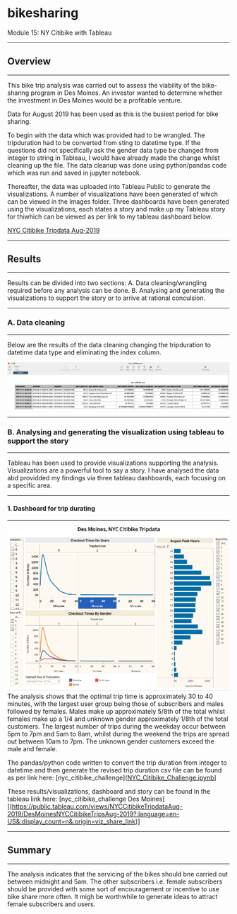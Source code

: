 # bikesharing

Module 15: NY Citibike with Tableau
___
 
## Overview
___

This bike trip analysis was carried out to assess the viability of the bike-sharing program in Des Moines. An investor wanted to determine whether the investment in Des Moines would be a profitable venture.
 
Data for August 2019 has been used as this is the busiest period for bike sharing. 

To begin with the data which was provided had to be wrangled. The tripduration had to be converted from sting to datetime type. If the questions did not specifically ask the gender data type be changed from integer to string in Tableau, I would have already made the change whilst cleaning up the file. The data cleanup was done using python/pandas code which was run and saved in jupyter notebook.

Thereafter, the data was uploaded into Tableau Public to generate the visualizations. A number of visualizations have been generated of which can be viewed in the Images folder. Three dashboards have been generated using the visualizations, each states a story and make up my Tableau story for thiwhich can be viewed as per link to my tableau dashboard below.

[NYC Citibike Tripdata Aug-2019](https://public.tableau.com/views/NYCCitibikeTripdataAug-2019/Des_Moines_Nyc_Citibike_trip-start-end?:language=en-US&:display_count=n&:origin=viz_share_link)
___

## Results
___

Results can be divided into two sections:
A. Data cleaning/wrangling required before any analysis can be done.
B. Analysing and generating the visualizations to support the story or to arrive at rational conculsion.

___

### A. Data cleaning
___

Below are the results of the data cleaning changing the tripduration to datetime data type and eliminating the index column.

![Revised NYC Citibike csv](https://github.com/fareenamughal/bikesharing/blob/5082e0ac1987257a5e8bb1d4bd9399a949494e53/Images/screenshot_nyc_citibike_rev_csv_file.png)
___

### B. Analysing and generating the visualization using tableau to support the story
___

Tableau has been used to provide visualizations supporting the analysis. Visualizations are a powerful tool to say a story. I have analysed the data abd providded my findings via three tableau dashboards, each focusing on a specific area.
___
#### 1. Dashboard for trip durating
___

![Trip Duration Dashboard](https://github.com/fareenamughal/bikesharing/blob/d2c48f22611901c59f3145b5229a858b611e676a/Images/Dashboard_1_Trip_duration.png)
The analysis shows that the optimal trip time is approximately 30 to 40 minutes, with the largest user group being those of subscribers and males followed by females. Males make up approximately 5/8th of the total whilst females make up a 1/4 and unknown gender approximately 1/8th of the total customers. The largest number of trips during the weekday occur between 5pm to 7pm and 5am to 8am, whilst during the weekend the trips are spread out between 10am to 7pm. The unknown gender customers exceed the male and female.

The pandas/python code written to convert the trip duration from integer to datetime and then generate the revised trip duration csv file can be found as per link here: [nyc_citibike_challenge]([NYC_Citibike_Challenge.ipynb](https://github.com/fareenamughal/bikesharing/blob/main/NYC_Citibike_Challenge.ipynb)]


These results/visualizations, dashboard and story can be found in the tableau link here: [nyc_citibike_challenge Des Moines][(https://public.tableau.com/views/NYCCitibikeTripdataAug-2019/DesMoinesNYCCitibikeTripsAug-2019?:language=en-US&:display_count=n&:origin=viz_share_link)]
___

## Summary
___

The analysis indicates that the servicing of the bikes should bne carried out between midnight and 5am. The other subscribers i.e. female subscribers should be provided with some sort of encouragement or incentive to use bike share more often. It migh be worthwhile to generate ideas to attract female subscribers and users. 
